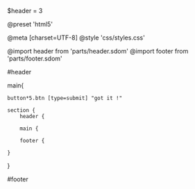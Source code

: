 $header = 3

@preset 'html5'

@meta [charset=UTF-8]
@style 'css/styles.css'

@import header from 'parts/header.sdom'
@import footer from 'parts/footer.sdom'

#header

main{

    button*5.btn [type=submit] "got it !"

    section {
        header {

        main {
            
        footer {

    }


}

#footer
